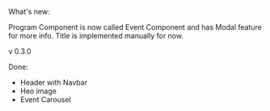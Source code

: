 What's new:

Program Component is now called Event Component and has Modal feature for more info.
Title is implemented manually for now.

v 0.3.0

Done:

- Header with Navbar
- Heo image
- Event Carousel
